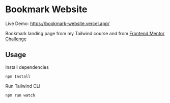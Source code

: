 # Bookmark Website

Live Demo: https://bookmark-website.vercel.app/

Bookmark landing page from my Tailwind course and from [Frontend Mentor Challenge](https://www.frontendmentor.io/challenges/bookmark-landing-page-5d0b588a9edda32581d29158)

## Usage

Install dependencies

```
npm Install
```

Run Tailwind CLI

```
npm run watch
```
